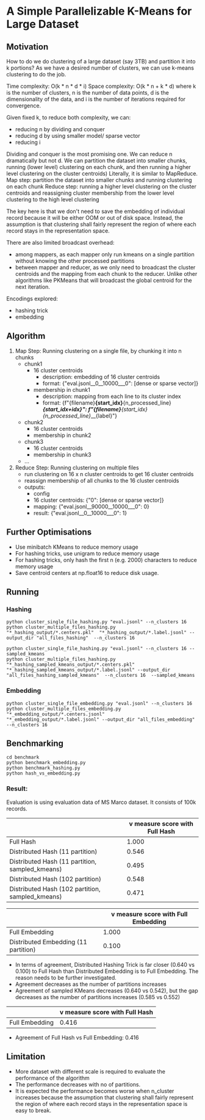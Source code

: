 # A Simple Parallelizable K-Means for Large Dataset
## Motivation
How to do we do clustering of a large dataset (say 3TB) and partition it into k portions?
As we have a desired number of clusters, we can use k-means clustering to do the job.

Time complexity: O(k * n * d * i)
Space complexity: O(k * n + k * d)
where k is the number of clusters, n is the number of data points, d is the dimensionality of the data, and i is the number of iterations required for convergence.

Given fixed k, to reduce both complexity, we can:
- reducing n by dividing and conquer
- reducing d by using smaller model/ sparse vector
- reducing i

Dividing and conquer is the most promising one. We can reduce n dramatically but not d.
We can partition the dataset into smaller chunks, running (lower level) clustering on each chunk, and then running a higher level clustering on the cluster centroids)
Literally, it is similar to MapReduce.
Map step: partition the dataset into smaller chunks and running clustering on each chunk
Reduce step: running a higher level clustering on the cluster centroids and reassigning cluster membership from the lower level clustering to the high level clustering

The key here is that we don't need to save the embedding of individual record because it will be either OOM or out of disk space. 
Instead, the assumption is that clustering shall fairly represent the region of where each record stays in the representation space.

There are also limited broadcast overhead: 
- among mappers, as each mapper only run kmeans on a single partition without knowing the other processed partitions
- between mapper and reducer, as we only need to broadcast the cluster centroids and the mapping from each chunk to the reducer. Unlike other algorithms like PKMeans that will broadcast the global centroid for the next iteration.

Encodings explored:
- hashing trick
- embedding


## Algorithm
1. Map Step: Running clustering on a single file, by chunking it into n chunks
   - chunk1
     - 16 cluster centroids 
       - description: embedding of 16 cluster centroids
       - format: {"eval.jsonl__0__10000___0": [dense or sparse vector]}
     - membership in chunk1
       - description: mapping from each line to its cluster index
       - format: {f"{filename}__{start_idx}__{n_processed_line}___{start_idx+idx}": f"{filename}__{start_idx}__{n_processed_line}___{label}"} 
   - chunk2
     - 16 cluster centroids
     - membership in chunk2
   - chunk3
     - 16 cluster centroids
     - membership in chunk3
   - ...
2. Reduce Step: Running clustering on multiple files 
   - run clustering on 16 x n cluster centroids to get 16 cluster centroids
   - reassign membership of all chunks to the 16 cluster centroids
   - outputs:
     - config
     - 16 cluster centroids: {"0": [dense or sparse vector]}
     - mapping: {"eval.jsonl__90000__10000___0": 0}
     - result: {"eval.jsonl__0__10000___0": 1}

## Further Optimisations
- Use minibatch KMeans to reduce memory usage
- For hashing tricks, use unigram to reduce memory usage
- For hashing tricks, only hash the first n (e.g. 2000) characters to reduce memory usage
- Save centroid centers at np.float16 to reduce disk usage.
    
## Running
### Hashing
```shell
python cluster_single_file_hashing.py "eval.jsonl" --n_clusters 16
python cluster_multiple_files_hashing.py "*_hashing_output/*.centers.pkl"  "*_hashing_output/*.label.jsonl" --output_dir "all_files_hashing"  --n_clusters 16
```

```shell
python cluster_single_file_hashing.py "eval.jsonl" --n_clusters 16 --sampled_kmeans
python cluster_multiple_files_hashing.py "*_hashing_sampled_kmeans_output/*.centers.pkl"  "*_hashing_sampled_kmeans_output/*.label.jsonl" --output_dir "all_files_hashing_sampled_kmeans"  --n_clusters 16  --sampled_kmeans
```

### Embedding
```shell
python cluster_single_file_embedding.py "eval.jsonl" --n_clusters 16
python cluster_multiple_files_embedding.py "*_embedding_output/*.centers.jsonl"  "*_embedding_output/*.label.jsonl" --output_dir "all_files_embedding"  --n_clusters 16
```

## Benchmarking
```shell
cd benchmark
python benchmark_embedding.py
python benchmark_hashing.py
python hash_vs_embedding.py
```
### Result:
Evaluation is using evaluation data of MS Marco dataset. It consists of 100k records.

|                                                  | v measure score with Full Hash |
|--------------------------------------------------|--------------------------------|
| Full Hash                                        | 1.000                          |
| Distributed Hash (11 partition)                  | 0.546                          |
| Distributed Hash (11 partition, sampled_kmeans)  | 0.495                          |
| Distributed Hash (102 partition)                 | 0.548                          |
| Distributed Hash (102 partition, sampled_kmeans) | 0.471                          |


|                                      | v measure score with Full Embedding |
|--------------------------------------|-------------------------------------|
| Full Embedding                       | 1.000                               |
| Distributed Embedding (11 partition) | 0.100                               |
- In terms of agreement, Distributed Hashing Trick is far closer (0.640 vs 0.100) to Full Hash than Distributed Embedding is to Full Embedding. The reason needs to be further investigated.
- Agreement decreases as the number of partitions increases 
- Agreement of sampled KMeans decreases (0.640 vs 0.542), but the gap decreases as the number of partitions increases (0.585 vs 0.552)


|                                  | v measure score with Full Hash |
|----------------------------------|--------------------------------|
| Full Embedding                   | 0.416                          |
- Agreement of Full Hash vs Full Embedding: 0.416

## Limitation
- More dataset with different scale is required to evaluate the performance of the algorithm
- The performance decreases with no of partitions.
- It is expected the performance becomes worse when n_cluster increases because the assumption that clustering shall fairly represent the region of where each record stays in the representation space is easy to break.
